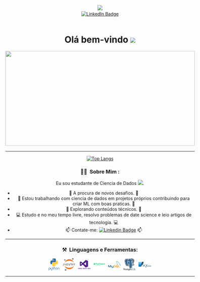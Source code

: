 
<div id="container" align="center" style="display: flex; flex-direction: column; align-items: center;">
  <div id="header">
    <img src="https://media.giphy.com/media/M9gbBd9nbDrOTu1Mqx/giphy.gif" width="100"/>
  </div>
  <div id="badges">
    <a href="https://www.linkedin.com/in/raicy-augusto-rodrigues-pinto-a89201263/">
      <img src="https://img.shields.io/badge/LinkedIn-blue?style=for-the-badge&logo=linkedin&logoColor=white" alt="LinkedIn Badge"/>
    </a>
    <div id ="badges">
      <img src="https://komarev.com/ghpvc/?username=Raicy-Augusto&style=flat-square&color=blue" alt=""/>
    <div>
  </div>
</div>
<h1>
  Olá bem-vindo
  <img src="https://media.giphy.com/media/hvRJCLFzcasrR4ia7z/giphy.gif" width="30px"/>
 </h1>
<div align="center">
  <img src="https://media.giphy.com/media/dWesBcTLavkZuG35MI/giphy.gif" width="600" height="300"/>
</div>

---
[![Top Langs](https://github-readme-stats.vercel.app/api/top-langs/?username=RaicyAugusto&hide_progress=true&theme=dark)](https://github.com/anuraghazra/github-readme-stats)
### :man_technologist: &nbsp;Sobre Mim :    
Eu sou estudante de Ciencia de Dados  <img src="https://media.giphy.com/media/WUlplcMpOCEmTGBtBW/giphy.gif" width="30">.

- 💼 A procura de novos desafios. 💼
- 🔭 Estou trabalhando com ciencia de dados em projetos próprios contribuindo para criar ML com boas praticas. 🔭
- 🌱 Explorando conteúdos técnicos. 🌱
- 💻 Estudo e no meu tempo livre, resolvo problemas de date science  e leio artigos de tecnologia. 💻
- 📫 Contate-me: [![Linkedin Badge](https://img.shields.io/badge/-LinkedIn-blue?style=flat&logo=Linkedin&logoColor=white)](https://www.linkedin.com/in/raicy-augusto-rodrigues-pinto-a89201263/) 📫

---

### ⚒ &nbsp;Linguagens e Ferramentas:
<div = "L&F">
 <img src="https://github.com/devicons/devicon/blob/master/icons/python/python-original-wordmark.svg" title="Python" alt="Python" width="40" height="40"/>&nbsp;
 <img src="https://github.com/devicons/devicon/blob/master/icons/jupyter/jupyter-original-wordmark.svg" title="Jupyter"  alt="Jupyter" width="40" height="40"/>&nbsp;
 <img src="https://github.com/devicons/devicon/blob/master/icons/visualstudio/visualstudio-plain-wordmark.svg" title="Visual Studio" alt="Visual Studio" width="40" height="40"/>&nbsp; 
 <img src="https://github.com/devicons/devicon/blob/master/icons/pycharm/pycharm-plain-wordmark.svg"  title="Pycharm" alt="Pycharm" width="40" height="40"/>&nbsp; 
 <img src="https://github.com/devicons/devicon/blob/master/icons/mysql/mysql-original-wordmark.svg" title="MySQL"  alt="MySQL" width="40" height="40"/>&nbsp; 
 <img src="https://github.com/devicons/devicon/blob/master/icons/postgresql/postgresql-original-wordmark.svg" title="PostgreSQL"  alt="PostgreSQL" width="40" height="40"/>&nbsp;
 <img src="https://github.com/devicons/devicon/blob/master/icons/sqlite/sqlite-original-wordmark.svg" title="SQLite"  alt="SQLite" width="40" height="40"/>&nbsp;
<div>  
  
---
